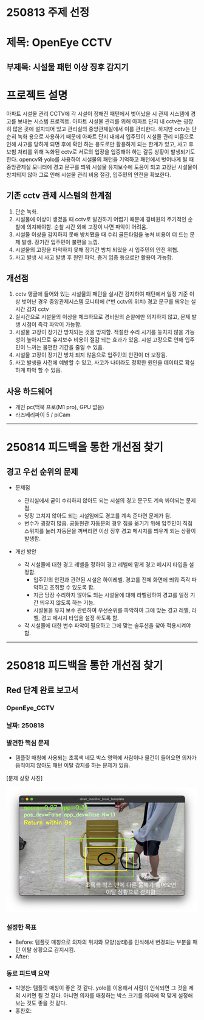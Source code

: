 # 250813 주제 선정

제목: OpenEye CCTV
===
부제목: 시설물 패턴 이상 징후 감지기
---
# 프로젝트 설명
아파트 시설물 관리 CCTV에 각 시설이 정해진 패턴에서 벗어났을 시 관제 시스템에 경고를 보내는 시스템 프로젝트.
아파트 시설물 관리를 위해 아파트 단지 내 cctv는 굉장히 많은 곳에 설치되어 있고 관리실의 중앙관제실에서 이를 관리한다. 하지만 cctv는 단순히 녹화 용으로 사용하기 때문에 아파트 단지 내에서 입주민이 시설물 관리 미흡으로 인해 사고를 당하게 되면 후에 확인 하는 용도로만 활용하게 되는 한계가 있고, 사고 후 보험 처리를 위해 녹화된 cctv로 서로의 입장을 입증해야 하는 갈등 상황이 발생되기도 한다.
opencv와 yolo를 사용하여 시설물의 패턴을 기억하고 패턴에서 벗어나게 될 때 중앙관제실 모니터에 경고 문구를 띄워 시설물 유지보수에 도움이 되고 고장난 시설물이 방치되지 않아 그로 인해 시설물 관리 비용 절감, 입주민의 안전을 확보한다.

## 기존 cctv 관제 시스템의 한계점
1. 단순 녹화.
2. 시설물에 이상이 생겼을 때 cctv로 발견하기 어렵기 때문에 경비원의 주기적인 순찰에 의지해야함. 순찰 시간 외에 고장이 나면 파악이 어려움.
3. 시설물 이상을 감지하지 못해 방치됐을 때 수리 골든타임을 놓쳐 비용이 더 드는 문제 발생. 장기간 입주민이 불편을 느낌.
4. 시설물의 고장을 파악하지 못해 장기간 방치 되었을 시 입주민의 안전 위협.
5. 사고 발생 시 사고 발생 후 원인 파악, 증거 입증 등으로만 활용이 가능함.



## 개선점
1. cctv 앵글에 들어와 있는 시설물의 패턴을 실시간 감지하여 패턴에서 일정 기준 이상 벗어난 경우 중앙관제시스템 모니터에  (*번 cctv의 위치) 경고 문구를 띄우는 실시간 감지 cctv
2. 실시간으로 시설물의 이상을 체크하므로 경비원의 순찰에만 의지하지 않고, 문제 발생 시점이 즉각 파악이 가능함.
3. 시설물 고장이 장기간 방치되는 것을 방지함. 적절한 수리 시기를 놓치지 않을 가능성이 높아지므로 유지보수 비용이 절감 되는 효과가 있음. 시설 고장으로 인해 입주민이 느끼는 불편한 기간을 줄일 수 있음.
4. 시설물 고장이 장기간 방치 되지 않음으로 입주민의 안전이 더 보장됨.
5. 사고 발생을 사전에 예방할 수 있고, 사고가 나더라도 정확한 원인을 데이터로 확실하게 파악 할 수 있음.


## 사용 하드웨어
- 개인 pc(맥북 프로(M1 pro), GPU 없음)
- 라즈베리파이 5 / piCam

---

# 250814 피드백을 통한 개선점 찾기
## 경고 우선 순위의 문제
- 문제점
    - 관리실에서 굳이 수리하지 않아도 되는 시설의 경고 문구도 계속 봐야되는 문제점.
    - 당장 고치지 않아도 되는 시설임에도 경고를 계속 준다면 문제가 됨.
    - 변수가 굉장히 많음. 공동현관 자동문의 경우 짐을 옮기기 위해 입주민이 직접 스위치를 눌러 자동문을 꺼버리면 이상 징후 경고 메시지를 띄우게 되는 상황이 발생함.

- 개선 방안
    - 각 시설물에 대한 경고 레벨을 정하여 경고 레벨에 맡게 경고 메시지 타입을 설정함.
        - 입주민의 안전과 관련된 시설은 하이레벨. 경고를 전체 화면에 띄워 즉각 파악하고 조취할 수 있도록 함.
        - 지금 당장 수리하지 않아도 되는 시설물에 대해 라벨링하여 경고를 일정 기간 띄우지 않도록 하는 기능.
        - 시설물을 유지 보수 관련하여 우선순위를 파악하여 그에 맞는 경고 레벨, 라벨, 경고 메시지 타입을 설정 하도록 함.
    - 각 시설물에 대한 변수 파악이 필요하고 그에 맞는 솔루션을 찾아 적용시켜야 함.

---

# 250818 피드백을 통한 개선점 찾기
## Red 단계 완료 보고서
### OpenEye_CCTV
### 날짜: 250818
### 발견한 핵심 문제
- 템플릿 매칭에 사용되는 초록색 네모 박스 영역에 사람이나 물건이 들어오면 의자가 움직이지 않아도 패턴 이탈 감지를 하는 문제가 있음.

[문제 상황 사진]

<img alt="image" src="https://github.com/guysaint/openeye_cctv/blob/main/src/tests/problem.png">

### 설정한 목표
- Before: 템플릿 매칭으로 의자의 위치와 모양(상태)를 인식해서 변경되는 부분을 패턴 이탈 상황으로 감지시킴. 
- After: 

### 동료 피드백 요약
- 박영찬: 템플릿 매칭이 좋은 것 같다. yolo를 이용해서 사람이 인식되면 그 것을 제외 시키면 될 것 같다. 아니면 의자를 매칭하는 박스 크기를 의자에 딱 맞게 설정해보는 것도 좋을 것 같다.
- 홍찬호: 
